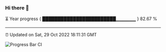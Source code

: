 ### Hi there 👋

⏳ Year progress { ████████████████████████▁▁▁▁▁▁ } 82.67 %

---

⏰ Updated on Sat, 29 Oct 2022 18:11:31 GMT

![Progress Bar CI](https://github.com/Shyam-Makwana/GitHub-Actions-Demo/workflows/Progress%20Bar%20CI/badge.svg)
